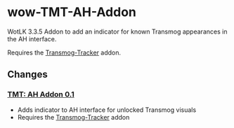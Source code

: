 # wow-TMT-AH-Addon
WotLK 3.3.5 Addon to add an indicator for known Transmog appearances in the AH interface.

Requires the [Transmog-Tracker](https://github.com/telkar-rg/wow-Transmog-Tracker) addon.


## Changes
### [TMT: AH Addon 0.1](https://github.com/telkar-rg/wow-TMT-AH-Addon/releases/tag/0.1)
- Adds indicator to AH interface for unlocked Transmog visuals
- Requires the [Transmog-Tracker](https://github.com/telkar-rg/wow-Transmog-Tracker) addon

